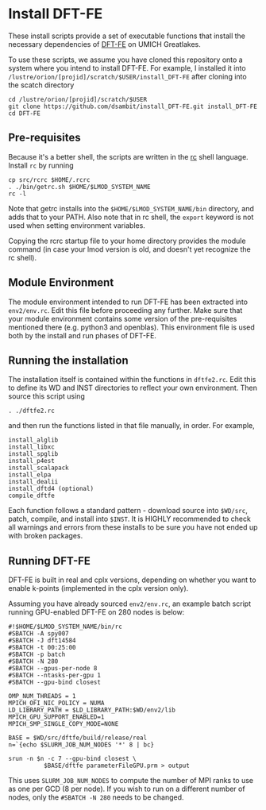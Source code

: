 # Install DFT-FE

These install scripts provide a set of executable
functions that install the necessary dependencies
of [DFT-FE](https://github.com/dftfeDevelopers/dftfe) on UMICH Greatlakes.

To use these scripts, we assume you have cloned this
repository onto a system where you intend to install DFT-FE.
For example, I installed it into `/lustre/orion/[projid]/scratch/$USER/install_DFT-FE` after 
cloning into the scatch directory

    cd /lustre/orion/[projid]/scratch/$USER
    git clone https://github.com/dsambit/install_DFT-FE.git install_DFT-FE
    cd DFT-FE

## Pre-requisites

Because it's a better shell, the scripts are written
in the [rc](http://doc.cat-v.org/plan_9/4th_edition/papers/rc)
shell language.  Install `rc` by running

    cp src/rcrc $HOME/.rcrc
    . ./bin/getrc.sh $HOME/$LMOD_SYSTEM_NAME
    rc -l

Note that getrc installs into the `$HOME/$LMOD_SYSTEM_NAME/bin`
directory, and adds that to your PATH. Also note that in rc shell, the 
`export` keyword is not used when setting environment variables.

Copying the rcrc startup file to your home directory provides
the module command (in case your lmod version is old,
and doesn't yet recognize the rc shell).

## Module Environment

The module environment intended to run DFT-FE has been extracted
into `env2/env.rc`.  Edit this file before proceeding any further.
Make sure that your module environment contains some version of the
pre-requisites mentioned there (e.g. python3 and openblas).
This environment file is used both by the install and run
phases of DFT-FE.

## Running the installation
The installation itself is contained within the functions in
`dftfe2.rc`.  Edit this to define its WD and INST directories
to reflect your own environment.
Then source this script using

    . ./dftfe2.rc

and then run the functions listed in that file manually, in order.
For example, 

    install_alglib
    install_libxc
    install_spglib
    install_p4est
    install_scalapack
    install_elpa
    install_dealii
    install_dftd4 (optional)
    compile_dftfe

Each function follows a standard pattern - download source into `$WD/src`,
patch, compile, and install into `$INST`.  It is HIGHLY recommended
to check all warnings and errors from these installs to be sure
you have not ended up with broken packages.


## Running DFT-FE

DFT-FE is built in real and cplx versions, depending on whether you
want to enable k-points (implemented in the cplx version only).

Assuming you have already sourced `env2/env.rc`, an example
batch script running GPU-enabled DFT-FE on 280 nodes is below:

    #!$HOME/$LMOD_SYSTEM_NAME/bin/rc
    #SBATCH -A spy007
    #SBATCH -J dft14584
    #SBATCH -t 00:25:00
    #SBATCH -p batch
    #SBATCH -N 280
    #SBATCH --gpus-per-node 8
    #SBATCH --ntasks-per-gpu 1
    #SBATCH --gpu-bind closest

    OMP_NUM_THREADS = 1
    MPICH_OFI_NIC_POLICY = NUMA 
    LD_LIBRARY_PATH = $LD_LIBRARY_PATH:$WD/env2/lib
    MPICH_GPU_SUPPORT_ENABLED=1
    MPICH_SMP_SINGLE_COPY_MODE=NONE

    BASE = $WD/src/dftfe/build/release/real
    n=`{echo $SLURM_JOB_NUM_NODES '*' 8 | bc}

    srun -n $n -c 7 --gpu-bind closest \
              $BASE/dftfe parameterFileGPU.prm > output

This uses `SLURM_JOB_NUM_NODES` to compute the number of MPI
ranks to use as one per GCD (8 per node).  If you wish to run
on a different number of nodes, only the `#SBATCH -N 280`
needs to be changed.
